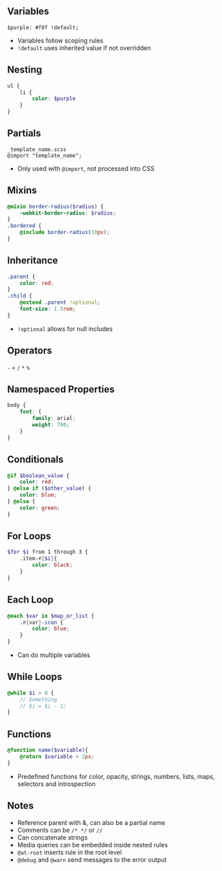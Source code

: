## Variables

`$purple: #f0f !default;`

* Variables follow scoping rules
* `!default` uses inherited value if not overridden

## Nesting

```scss
ul {
    li {
        color: $purple
    }
}
```

## Partials

`_template_name.scss`  
`@import "template_name";`

* Only used with `@import`, not processed into CSS

## Mixins

```scss
@mixin border-radius($radius) {
    -webkit-border-radius: $radius;
}
.bordered {
    @include border-radius(10px);
}
```

## Inheritance

```scss
.parent {
    color: red;
}
.child {
    @extend .parent !optional;
    font-size: 1.5rem;
}
```

* `!optional` allows for null includes

## Operators

`-` `+` `/` `*` `%`

## Namespaced Properties

```scss
body {
    font: {
        family: arial;
        weight: 700;
    }
}
```

## Conditionals

```scss
@if $boolean_value {
    color: red;
} @else if ($other_value) {
    color: blue;
} @else {
    color: green;
}
```

## For Loops

```scss
$for $i from 1 through 3 {
    .item-#{$i}{
        color: black;
    }
}
```

## Each Loop

```scss
@each $var in $map_or_list {
    .#{var}-icon {
        color: blue;
    }
}
```

* Can do multiple variables

## While Loops

```scss
@while $i > 0 {
    // Something
    // $i = $i - 1;
}
```

## Functions

```scss
@function name($variable){
    @return $variable + 2px;
}
```

* Predefined functions for color, opacity, strings, numbers, lists, maps, selectors and introspection

## Notes

* Reference parent with &, can also be a partial name
* Comments can be `/* */` or `//`
* Can concatenate strings
* Media queries can be embedded inside nested rules
* `@at-root` inserts rule in the root level
* `@debug` and `@warn` send messages to the error output

